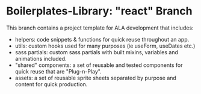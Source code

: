 # Boilerplates-Library: "react" Branch
This branch contains a project template for ALA development that includes:
- helpers: code snippets & functions for quick reuse throughout an app.
- utils: custom hooks used for many purposes (ie useForm, useDates etc.)
- sass partials: custom sass partials with built mixins, variables and animations included.
- "shared" components: a set of reusable and tested components for quick reuse that are "Plug-n-Play".
- assets: a set of reusable sprite sheets separated by purpose and content for quick production.
